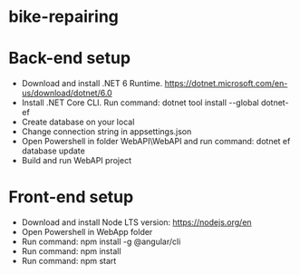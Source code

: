 # bike-repairing

# Back-end setup
- Download and install .NET 6 Runtime. https://dotnet.microsoft.com/en-us/download/dotnet/6.0
- Install .NET Core CLI. Run command: dotnet tool install --global dotnet-ef
- Create database on your local
- Change connection string in appsettings.json
- Open Powershell in folder WebAPI\WebAPI and run command: dotnet ef database update
- Build and run WebAPI project

# Front-end setup
- Download and install Node LTS version: https://nodejs.org/en
- Open Powershell in WebApp folder
- Run command: npm install -g @angular/cli
- Run command: npm install
- Run command: npm start
